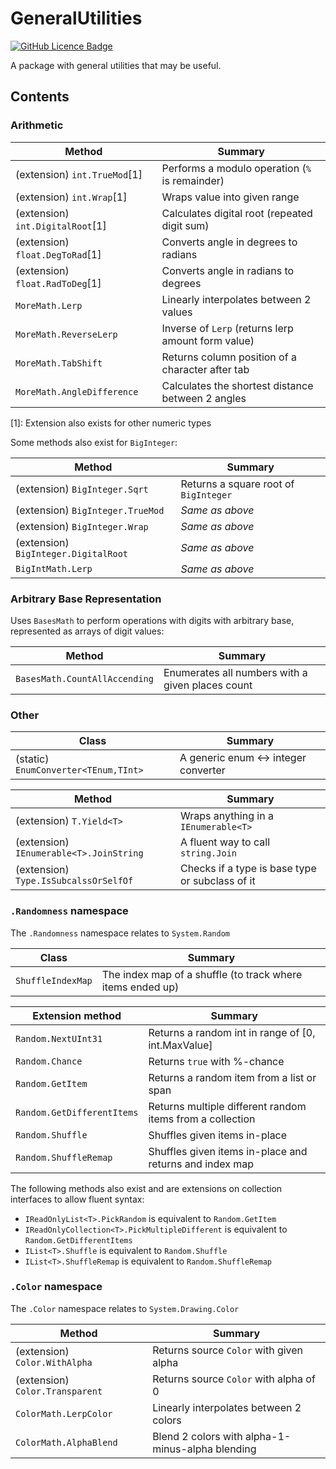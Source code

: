 # GeneralUtilities

[![GitHub Licence Badge](https://img.shields.io/github/license/Rephidock/Rephidock.GeneralUtilities)](https://github.com/Rephidock/Rephidock.GeneralUtilities/blob/main/LICENSE)

 A package with general utilities that may be useful.

## Contents



### Arithmetic

| Method                           | Summary                                            |
| -------------------------------- | -------------------------------------------------- |
| (extension) `int.TrueMod`[1]     | Performs a modulo operation (`%` is remainder)     |
| (extension) `int.Wrap`[1]        | Wraps value into given range                       |
| (extension) `int.DigitalRoot`[1] | Calculates digital root (repeated digit sum)       |
| (extension) `float.DegToRad`[1]  | Converts angle in degrees to radians               |
| (extension) `float.RadToDeg`[1]  | Converts angle in radians to degrees               |
| `MoreMath.Lerp`                  | Linearly interpolates between 2 values             |
| `MoreMath.ReverseLerp`           | Inverse of `Lerp` (returns lerp amount form value) |
| `MoreMath.TabShift`              | Returns column position of a character after tab   |
| `MoreMath.AngleDifference`       | Calculates the shortest distance between 2 angles  |

[1]: Extension also exists for other numeric types



Some methods also exist for `BigInteger`:

| Method                               | Summary                               |
| ------------------------------------ | ------------------------------------- |
| (extension) `BigInteger.Sqrt`        | Returns a square root of `BigInteger` |
| (extension) `BigInteger.TrueMod `    | *Same as above*                       |
| (extension) `BigInteger.Wrap`        | *Same as above*                       |
| (extension) `BigInteger.DigitalRoot` | *Same as above*                       |
| `BigIntMath.Lerp`                    | *Same as above*                       |



### Arbitrary Base Representation

Uses `BasesMath` to perform operations with digits with arbitrary base, represented as arrays of digit values:

| Method                        | Summary                                          |
| ----------------------------- | ------------------------------------------------ |
| `BasesMath.CountAllAccending` | Enumerates all numbers with a given places count |



### Other

| Class                                | Summary                              |
| ------------------------------------ | ------------------------------------ |
| (static) `EnumConverter<TEnum,TInt>` | A generic enum <-> integer converter |

| Method                                  | Summary                                         |
| --------------------------------------- | ----------------------------------------------- |
| (extension) `T.Yield<T>`                | Wraps anything in a `IEnumerable<T>`            |
| (extension) `IEnumerable<T>.JoinString` | A fluent way to call `string.Join`              |
| (extension) `Type.IsSubcalssOrSelfOf`   | Checks if a type is base type or subclass of it |



### `.Randomness` namespace

The `.Randomness` namespace relates to `System.Random`

| Class             | Summary                                                    |
| ----------------- | ---------------------------------------------------------- |
| `ShuffleIndexMap` | The index map of a shuffle (to track where items ended up) |

| Extension method           | Summary                                                   |
| -------------------------- | --------------------------------------------------------- |
| `Random.NextUInt31`        | Returns a random int in range of [0, int.MaxValue]        |
| `Random.Chance`            | Returns `true` with %-chance                              |
| `Random.GetItem`           | Returns a random item from a list or span                 |
| `Random.GetDifferentItems` | Returns multiple different random items from a collection |
| `Random.Shuffle`           | Shuffles given items in-place                             |
| `Random.ShuffleRemap`      | Shuffles given items in-place and returns and index map   |

The following methods also exist and are extensions on collection interfaces to allow fluent syntax:

- `IReadOnlyList<T>.PickRandom` is equivalent to `Random.GetItem`
- `IReadOnlyCollection<T>.PickMultipleDifferent` is equivalent to `Random.GetDifferentItems`
- `IList<T>.Shuffle` is equivalent to `Random.Shuffle`
- `IList<T>.ShuffleRemap` is equivalent to `Random.ShuffleRemap`



### `.Color` namespace

The `.Color` namespace relates to `System.Drawing.Color`

| Method                          | Summary                                          |
| ------------------------------- | ------------------------------------------------ |
| (extension) `Color.WithAlpha`   | Returns source `Color` with given alpha          |
| (extension) `Color.Transparent` | Returns source `Color` with alpha of 0           |
| `ColorMath.LerpColor`           | Linearly interpolates between 2 colors           |
| `ColorMath.AlphaBlend`          | Blend 2 colors with alpha-1-minus-alpha blending |
